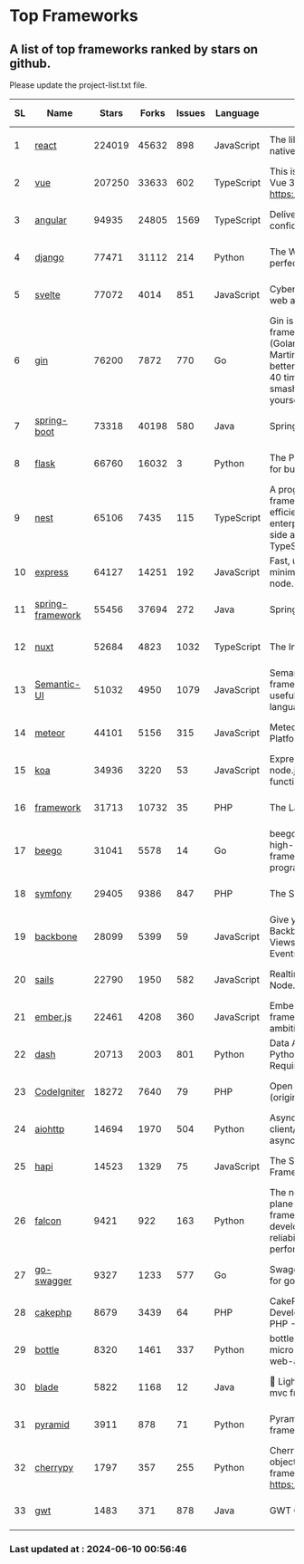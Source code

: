# Top Frameworks
## A list of top frameworks ranked by stars on github.  
Please update the project-list.txt file.

| SL| Name  | Stars| Forks| Issues | Language | Description | Last Commit |
| --| ------| -----| ---- | ------ | -------- | ----------- | ----------- |
| 1 | [react](https://github.com/facebook/react) | 224019 | 45632 | 898 | JavaScript | The library for web and native user interfaces. | 2024-06-08 23:18:35 |
| 2 | [vue](https://github.com/vuejs/vue) | 207250 | 33633 | 602 | TypeScript | This is the repo for Vue 2. For Vue 3, go to https://github.com/vuejs/core | 2024-05-21 07:51:55 |
| 3 | [angular](https://github.com/angular/angular) | 94935 | 24805 | 1569 | TypeScript | Deliver web apps with confidence 🚀 | 2024-06-07 16:45:58 |
| 4 | [django](https://github.com/django/django) | 77471 | 31112 | 214 | Python | The Web framework for perfectionists with deadlines. | 2024-06-09 17:51:40 |
| 5 | [svelte](https://github.com/sveltejs/svelte) | 77072 | 4014 | 851 | JavaScript | Cybernetically enhanced web apps | 2024-06-09 15:23:26 |
| 6 | [gin](https://github.com/gin-gonic/gin) | 76200 | 7872 | 770 | Go | Gin is a HTTP web framework written in Go (Golang). It features a Martini-like API with much better performance -- up to 40 times faster. If you need smashing performance, get yourself some Gin. | 2024-06-06 09:10:03 |
| 7 | [spring-boot](https://github.com/spring-projects/spring-boot) | 73318 | 40198 | 580 | Java | Spring Boot | 2024-06-07 12:08:34 |
| 8 | [flask](https://github.com/pallets/flask) | 66760 | 16032 | 3 | Python | The Python micro framework for building web applications. | 2024-06-07 19:04:18 |
| 9 | [nest](https://github.com/nestjs/nest) | 65106 | 7435 | 115 | TypeScript | A progressive Node.js framework for building efficient, scalable, and enterprise-grade server-side applications with TypeScript/JavaScript 🚀 | 2024-06-03 12:23:46 |
| 10 | [express](https://github.com/expressjs/express) | 64127 | 14251 | 192 | JavaScript | Fast, unopinionated, minimalist web framework for node. | 2024-06-09 03:25:42 |
| 11 | [spring-framework](https://github.com/spring-projects/spring-framework) | 55456 | 37694 | 272 | Java | Spring Framework | 2024-06-09 11:08:57 |
| 12 | [nuxt](https://github.com/nuxt/nuxt) | 52684 | 4823 | 1032 | TypeScript | The Intuitive Vue Framework. | 2024-06-08 17:16:59 |
| 13 | [Semantic-UI](https://github.com/Semantic-Org/Semantic-UI) | 51032 | 4950 | 1079 | JavaScript | Semantic is a UI component framework based around useful principles from natural language. | 2023-01-11 17:05:32 |
| 14 | [meteor](https://github.com/meteor/meteor) | 44101 | 5156 | 315 | JavaScript | Meteor, the JavaScript App Platform | 2024-06-06 14:18:08 |
| 15 | [koa](https://github.com/koajs/koa) | 34936 | 3220 | 53 | JavaScript | Expressive middleware for node.js using ES2017 async functions | 2024-05-30 01:02:33 |
| 16 | [framework](https://github.com/laravel/framework) | 31713 | 10732 | 35 | PHP | The Laravel Framework. | 2024-06-09 16:22:24 |
| 17 | [beego](https://github.com/beego/beego) | 31041 | 5578 | 14 | Go | beego is an open-source, high-performance web framework for the Go programming language. | 2024-05-26 06:25:36 |
| 18 | [symfony](https://github.com/symfony/symfony) | 29405 | 9386 | 847 | PHP | The Symfony PHP framework | 2024-06-08 08:00:09 |
| 19 | [backbone](https://github.com/jashkenas/backbone) | 28099 | 5399 | 59 | JavaScript | Give your JS App some Backbone with Models, Views, Collections, and Events | 2024-03-06 23:22:47 |
| 20 | [sails](https://github.com/balderdashy/sails) | 22790 | 1950 | 582 | JavaScript | Realtime MVC Framework for Node.js | 2024-05-17 22:00:56 |
| 21 | [ember.js](https://github.com/emberjs/ember.js) | 22461 | 4208 | 360 | JavaScript | Ember.js - A JavaScript framework for creating ambitious web applications | 2024-06-04 20:20:05 |
| 22 | [dash](https://github.com/plotly/dash) | 20713 | 2003 | 801 | Python | Data Apps & Dashboards for Python. No JavaScript Required. | 2024-06-03 13:28:03 |
| 23 | [CodeIgniter](https://github.com/bcit-ci/CodeIgniter) | 18272 | 7640 | 79 | PHP | Open Source PHP Framework (originally from EllisLab) | 2024-03-20 03:51:42 |
| 24 | [aiohttp](https://github.com/aio-libs/aiohttp) | 14694 | 1970 | 504 | Python | Asynchronous HTTP client/server framework for asyncio and Python | 2024-05-27 11:12:43 |
| 25 | [hapi](https://github.com/hapijs/hapi) | 14523 | 1329 | 75 | JavaScript | The Simple, Secure Framework Developers Trust | 2024-04-09 14:33:32 |
| 26 | [falcon](https://github.com/falconry/falcon) | 9421 | 922 | 163 | Python | The no-magic web data plane API and microservices framework for Python developers, with a focus on reliability, correctness, and performance at scale. | 2024-05-07 19:30:52 |
| 27 | [go-swagger](https://github.com/go-swagger/go-swagger) | 9327 | 1233 | 577 | Go | Swagger 2.0 implementation for go | 2024-05-13 17:21:38 |
| 28 | [cakephp](https://github.com/cakephp/cakephp) | 8679 | 3439 | 64 | PHP | CakePHP: The Rapid Development Framework for PHP - Official Repository | 2024-06-08 17:49:49 |
| 29 | [bottle](https://github.com/bottlepy/bottle) | 8320 | 1461 | 337 | Python | bottle.py is a fast and simple micro-framework for python web-applications. | 2024-01-03 22:31:48 |
| 30 | [blade](https://github.com/lets-blade/blade) | 5822 | 1168 | 12 | Java | :rocket: Lightning fast and elegant mvc framework for Java8 | 2024-06-06 06:15:39 |
| 31 | [pyramid](https://github.com/Pylons/pyramid) | 3911 | 878 | 71 | Python | Pyramid - A Python web framework | 2024-03-03 23:38:59 |
| 32 | [cherrypy](https://github.com/cherrypy/cherrypy) | 1797 | 357 | 255 | Python | CherryPy is a pythonic, object-oriented HTTP framework.      https://cherrypy.dev | 2024-04-22 23:41:04 |
| 33 | [gwt](https://github.com/gwtproject/gwt) | 1483 | 371 | 878 | Java | GWT Open Source Project | 2024-06-04 17:54:18 |

### Last updated at : 2024-06-10 00:56:46
